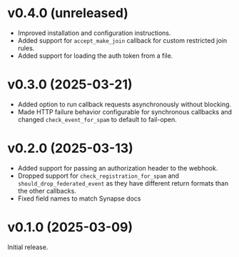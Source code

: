 # v0.4.0 (unreleased)

* Improved installation and configuration instructions.
* Added support for `accept_make_join` callback for custom restricted join rules.
* Added support for loading the auth token from a file.

# v0.3.0 (2025-03-21)

* Added option to run callback requests asynchronously without blocking.
* Made HTTP failure behavior configurable for synchronous callbacks and changed
  `check_event_for_spam` to default to fail-open.

# v0.2.0 (2025-03-13)

* Added support for passing an authorization header to the webhook.
* Dropped support for `check_registration_for_spam` and `should_drop_federated_event`
  as they have different return formats than the other callbacks.
* Fixed field names to match Synapse docs

# v0.1.0 (2025-03-09)

Initial release.
